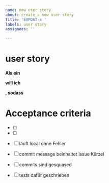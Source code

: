 ```yaml
---
name: new user story
about: create a new user story
title: 'EXPDAT-x '
labels: user story
assignees: ''

---
```


# user story
**Als ein**


**will ich**


**, sodass**



# Acceptance criteria
- [ ] 
- [ ] 
- [ ] läuft local ohne Fehler
- [ ] commit message beinhaltet Issue Kürzel
- [ ] commits sind gesquased
- [ ] tests dafür geschrieben


